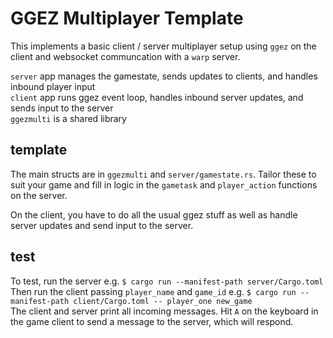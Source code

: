 # GGEZ Multiplayer Template

This implements a basic client / server multiplayer setup using `ggez` on the client and websocket communcation with a `warp` server.

`server` app manages the gamestate, sends updates to clients, and handles inbound player input  
`client` app runs ggez event loop, handles inbound server updates, and sends input to the server  
`ggezmulti` is a shared library

## template
The main structs are in `ggezmulti` and `server/gamestate.rs`. Tailor these to suit your game and fill in logic in the `gametask` and  `player_action` functions on the server. 

On the client, you have to do all the usual ggez stuff as well as handle server updates and send input to the server.

## test
To test, run the server e.g.
`$ cargo run --manifest-path server/Cargo.toml`  
Then run the client passing `player_name` and `game_id` e.g.
`$ cargo run --manifest-path client/Cargo.toml -- player_one new_game`  
The client and server print all incoming messages. Hit `A` on the keyboard in the game client to send a message to the server, which will respond.
